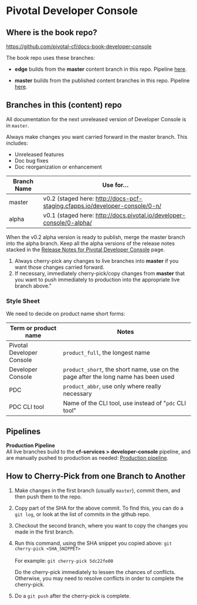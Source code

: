 # Pivotal Developer Console

## Where is the book repo?
https://github.com/pivotal-cf/docs-book-developer-console

The book repo uses these branches:

* **edge** builds from the **master** content branch in this repo.
Pipeline [here](https://concourse.run.pivotal.io/teams/cf-docs/pipelines/cf-services-edge?group=developer-console-edge).

* **master** builds from the published content branches in this repo. Pipeline [here](https://concourse.run.pivotal.io/teams/cf-docs/pipelines/cf-services?group=developer-console).

## Branches in this (content) repo

All documentation for the next unreleased version of Developer Console is in `master`.

Always make changes you want carried forward in the master branch. This includes:

* Unreleased features
* Doc bug fixes
* Doc reorganization or enhancement

| Branch Name| Use for… |
|------------| ---------|
| master     | v0.2 (staged here: http://docs-pcf-staging.cfapps.io/developer-console/0-n/|
| alpha     | v0.1 (staged here: http://docs.pivotal.io/developer-console/0-alpha/|

When the v0.2 alpha version is ready to publish, merge the master branch into the alpha branch.
Keep all the alpha versions of the release notes stacked in the [Release Notes for Pivotal Developer Console](https://docs.pivotal.io/developer-console/0-alpha/release-notes.html) page.

1. Always cherry-pick any changes to live branches into **master** if you want those changes carried forward.
2. If necessary, immediately cherry-pick/copy changes from **master** that you want to push immediately to production into the appropriate live branch above."

### Style Sheet

We need to decide on product name short forms:

| Term or product name | Notes |
|----------------------|-------|
|Pivotal Developer Console | `product_full`, the longest name |
|Developer Console     | `product_short`, the short name, use on the page after the long name has been used |
|PDC                   | `product_abbr`, use only where really necessary |
|PDC CLI tool          | Name of the CLI tool, use instead of "`pdc` CLI tool"|

## Pipelines

[//]: # "**Edge Pipeline**<br>
The `master` branch builds to the <br> <strong>cf-services-edge > developer-console-edge</strong> pipeline, and does not go to production until release time: [Edge pipeline](https://concourse.run.pivotal.io/teams/cf-docs/pipelines/cf-services-edge?group=developer-console-edge). <br>"

**Production Pipeline**<br>
All live branches build to the <strong>cf-services > developer-console</strong> pipeline,
and are manually pushed to production as needed: [Production pipeline](https://concourse.run.pivotal.io/teams/cf-docs/pipelines/cf-services?group=developer-console).

## How to Cherry-Pick from one Branch to Another
1. Make changes in the first branch (usually `master`), commit them, and then push them to the repo.
2. Copy part of the SHA for the above commit. To find this, you can do a `git log`, or look at the list of commits in the github repo.
3. Checkout the second branch, where you want to copy the changes you made in the first branch.
4. Run this command, using the SHA snippet you copied above:
    `git cherry-pick <SHA_SNIPPET>`<br><br>
    For example: `git cherry-pick 5dc22fe00`

    Do the cherry-pick immediately to lessen the chances of conflicts.
    Otherwise, you may need to resolve conflicts in order to complete the cherry-pick.

5. Do a `git push` after the cherry-pick is complete.<br><br>

